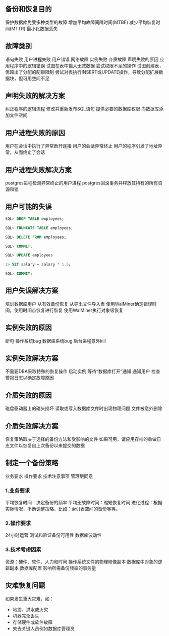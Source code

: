 ## 备份和恢复目的

保护数据库免受多种类型的故障
增加平均故障间隔时间(MTBF)
减少平均恢复时间(MTTR)
最小化数据丢失

## 故障类别

语句失败
用户进程失败
用户错误
网络故障
实例失败
介质故障
声明失败的原因
应用程序中的逻辑错误
试图在表中输入无效数据
尝试权限不足的操作
试图创建表，但超出了分配的配额限制
尝试对表执行INSERT或UPDATE操作，导致分配扩展数据块，但可用空间不足



## 声明失败的解决方案

纠正程序的逻辑流程
修改并重新发布SQL语句
提供必要的数据库权限
向数据库添加文件空间



## 用户进程失败的原因

用户在会话中执行了异常断开连接
用户的会话异常终止
用户的程序引发了地址异常，从而终止了会话


## 用户进程失败解决方案

postgres进程检测异常终止的用户进程
postgres回滚事务并释放其持有的所有资源和锁



## 用户可能的失误

```sql
SQL> DROP TABLE employees;

SQL> TRUNCATE TABLE employees;

SQL> DELETE FROM employees;

SQL> COMMIT;

SQL> UPDATE employees

2> SET salary = salary * 1.5;

SQL> COMMIT;
```


## 用户失误解决方案

培训数据库用户
从有效备份恢复
从导出文件导入表
使用WalMiner确定错误时间，使用时间点恢复进行恢复
使用WalMiner执行对象级恢复



## 实例失败的原因

断电
操作系统bug
数据库系统bug
后台进程意外kill


## 实例失败解决方案

不需要DBA采取特殊的恢复操作
启动实例
等待“数据库打开”通知
通知用户
检查警报日志以确定故障原因


## 介质失败的原因

磁盘驱动器上的磁头损坏
读取或写入数据库文件时出现物理问题
文件被意外删除

## 介质失败解决方案

恢复策略取决于选择的备份方法和受影响的文件
如果可用，请应用存档的重做日志文件以恢复自上次备份以来提交的数据


## 制定一个备份策略

业务要求
操作要求
技术注意事项
管理层同意



### 1.业务要求

平均恢复时间：决定备份的频率
平均无故障时间：缩短恢复时间
进化过程：根据实际情况，不断调整策略，比如：索引表空间的备份等等。

### 2.操作要求

24小时运营
测试和验证备份可用性
数据库波动性

### 3.技术考虑因素

资源：硬件、软件、人力和时间
操作系统文件的物理映像副本
数据库中对象的逻辑副本
数据库配置
影响所需备份频率的事务量



## 灾难恢复问题

如果发生重大灾难，如：
- 地震、洪水或火灾
- 机器完全丢失
- 存储硬件或软件故障
- 失去关键人员例如数据库管理员
